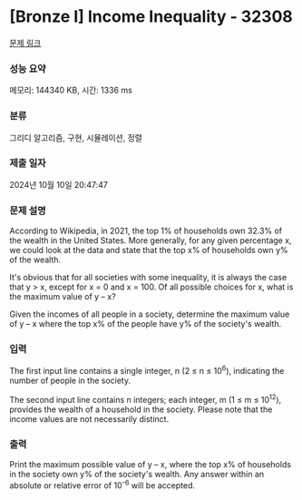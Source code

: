 # [Bronze I] Income Inequality - 32308 

[문제 링크](https://www.acmicpc.net/problem/32308) 

### 성능 요약

메모리: 144340 KB, 시간: 1336 ms

### 분류

그리디 알고리즘, 구현, 시뮬레이션, 정렬

### 제출 일자

2024년 10월 10일 20:47:47

### 문제 설명

<p>According to Wikipedia, in 2021, the top 1% of households own 32.3% of the wealth in the United States. More generally, for any given percentage x, we could look at the data and state that the top x% of households own y% of the wealth.</p>

<p>It's obvious that for all societies with some inequality, it is always the case that y > x, except for x = 0 and x = 100. Of all possible choices for x, what is the maximum value of y – x?</p>

<p>Given the incomes of all people in a society, determine the maximum value of y – x where the top x% of the people have y% of the society's wealth.</p>

### 입력 

 <p>The first input line contains a single integer, n (2 ≤ n ≤ 10<sup>6</sup>), indicating the number of people in the society.</p>

<p>The second input line contains n integers; each integer, m (1 ≤ m ≤ 10<sup>12</sup>), provides the wealth of a household in the society. Please note that the income values are not necessarily distinct.</p>

### 출력 

 <p>Print the maximum possible value of y – x, where the top x% of households in the society own y% of the society's wealth. Any answer within an absolute or relative error of 10<sup>-6</sup> will be accepted.</p>

